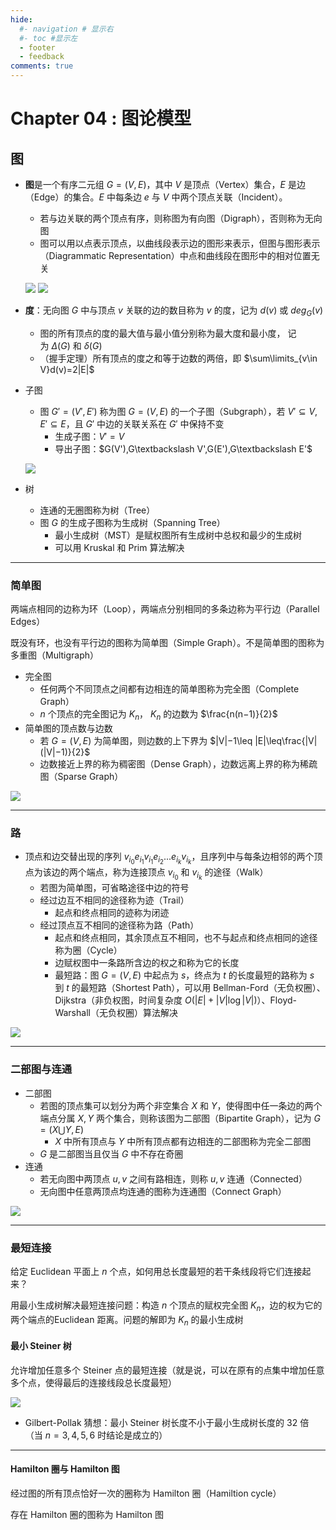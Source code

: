 ```yaml
---
hide:
  #- navigation # 显示右
  #- toc #显示左
  - footer
  - feedback
comments: true
--- 
```

# Chapter 04 :  图论模型

## 图

- **图**是一个有序二元组 $G=(V,E)$，其中 $V$ 是顶点（Vertex）集合，$E$ 是边（Edge）的集合。$E$ 中每条边 $e$ 与 $V$ 中两个顶点关联（Incident）。
	- 若与边关联的两个顶点有序，则称图为有向图（Digraph），否则称为无向图
	- 图可以用以点表示顶点，以曲线段表示边的图形来表示，但图与图形表示（Diagrammatic Representation）中点和曲线段在图形中的相对位置无关
	
	![](../../../assets/Pasted%20image%2020241204165609.png)
	![](../../../assets/Pasted%20image%2020241204165635.png)
	
- **度**：无向图 $G$ 中与顶点 $v$ 关联的边的数目称为 $v$ 的度，记为 $d(v)$ 或 $deg_G(v)$
	- 图的所有顶点的度的最大值与最小值分别称为最大度和最小度， 记为 $\Delta(G)$ 和 $\delta(G)$
	- （握手定理）所有顶点的度之和等于边数的两倍，即 $\sum\limits_{v\in V}d(v)=2|E|$
- 子图
	- 图 $G'=(V',E')$ 称为图 $G=(V,E)$ 的一个子图（Subgraph），若 $V'\subseteq V,E'\subseteq E$，且 $G'$ 中边的关联关系在 $G'$ 中保持不变
		- 生成子图：$V'=V$
		- 导出子图：$G(V'),G\textbackslash V',G(E'),G\textbackslash E'$
	
	![](../../../assets/Pasted%20image%2020241204165859.png)
	
- 树
	- 连通的无圈图称为树（Tree）
	- 图 $G$ 的生成子图称为生成树（Spanning Tree）
		- 最小生成树（MST）是赋权图所有生成树中总权和最少的生成树
		- 可以用 Kruskal 和 Prim 算法解决
***
### 简单图

两端点相同的边称为环（Loop），两端点分别相同的多条边称为平行边（Parallel Edges）

既没有环，也没有平行边的图称为简单图（Simple Graph）。不是简单图的图称为多重图（Multigraph）

- 完全图
	- 任何两个不同顶点之间都有边相连的简单图称为完全图（Complete Graph）
	- $n$ 个顶点的完全图记为 $K_n$， $K_n$ 的边数为 $\frac{n(n−1)}{2}$
- 简单图的顶点数与边数
	- 若 $G=(V,E)$ 为简单图，则边数的上下界为 $|V|−1\leq |E|\leq\frac{|V|(|V|−1)}{2}$
	- 边数接近上界的称为稠密图（Dense Graph），边数远离上界的称为稀疏图（Sparse Graph）

![](../../../assets/Pasted%20image%2020241204165348.png)
***
### 路

- 顶点和边交替出现的序列 $v_{i_0}e_{i_1}v_{i_1}e_{i_2}...e_{i_k}v_{i_k}$，且序列中与每条边相邻的两个顶点为该边的两个端点，称为连接顶点 $v_{i_0}$ 和 $v_{i_k}$ 的途径（Walk）
	- 若图为简单图，可省略途径中边的符号
	- 经过边互不相同的途径称为迹（Trail）
		- 起点和终点相同的迹称为闭迹
	- 经过顶点互不相同的途径称为路（Path）
		- 起点和终点相同，其余顶点互不相同，也不与起点和终点相同的途径称为圈（Cycle）
		- 边赋权图中一条路所含边的权之和称为它的长度
		- 最短路：图 $G=(V,E)$ 中起点为 $s$，终点为 $t$ 的长度最短的路称为 $s$ 到 $t$ 的最短路（Shortest Path），可以用 Bellman-Ford（无负权圈）、Dijkstra（非负权图，时间复杂度 $O(|E|+|V|\log|V|)$）、Floyd-Warshall（无负权圈）算法解决

![](../../../assets/Pasted%20image%2020241204165308.png)
***
### 二部图与连通

- 二部图
	- 若图的顶点集可以划分为两个非空集合 $X$ 和 $Y$，使得图中任一条边的两个端点分属 $X,Y$ 两个集合，则称该图为二部图（Bipartite Graph），记为 $G=(X\bigcup Y,E)$
		- $X$ 中所有顶点与 $Y$ 中所有顶点都有边相连的二部图称为完全二部图
	- $G$ 是二部图当且仅当 $G$ 中不存在奇圈
- 连通
	- 若无向图中两顶点 $u,v$ 之间有路相连，则称 $u,v$ 连通（Connected）
	- 无向图中任意两顶点均连通的图称为连通图（Connect Graph）

![](../../../assets/Pasted%20image%2020241204165212.png)
***
### 最短连接

给定 Euclidean 平面上 $n$ 个点，如何用总长度最短的若干条线段将它们连接起来？

用最小生成树解决最短连接问题：构造 $n$ 个顶点的赋权完全图 $K_n$，边的权为它的两个端点的Euclidean 距离。问题的解即为 $K_n$ 的最小生成树

#### 最小 Steiner 树

允许增加任意多个 Steiner 点的最短连接（就是说，可以在原有的点集中增加任意多个点，使得最后的连接线段总长度最短）

![](../../../assets/Pasted%20image%2020241204230135.png)

- Gilbert-Pollak 猜想：最小 Steiner 树长度不小于最小生成树长度的 32 倍（当 $n=3,4,5,6$ 时结论是成立的）
***
#### Hamilton 圈与 Hamilton 图

经过图的所有顶点恰好一次的圈称为 Hamilton 圈（Hamiltion cycle）

存在 Hamilton 圈的图称为 Hamilton 图